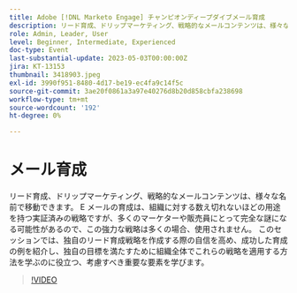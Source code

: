```yaml
---
title: Adobe [!DNL Marketo Engage] チャンピオンディープダイブメール育成
description: リード育成、ドリップマーケティング、戦略的なメールコンテンツは、様々な名前で移動できます。 E メールの育成は、組織に対する数え切れないほどの用途を持つ実証済みの戦略ですが、多くのマーケターや販売員にとって完全な謎になる可能性があるので、この強力な戦略は多くの場合、使用されません。 このセッションでは、独自のリード育成戦略を作成する際の自信を高め、成功した育成の例を紹介し、独自の目標を満たすために組織全体でこれらの戦略を適用する方法を学ぶのに役立つ、考慮すべき重要な要素を学びます。
role: Admin, Leader, User
level: Beginner, Intermediate, Experienced
doc-type: Event
last-substantial-update: 2023-05-03T00:00:00Z
jira: KT-13153
thumbnail: 3418903.jpeg
exl-id: 3990f951-8480-4d17-be19-ec4fa9c14f5c
source-git-commit: 3ae20f0861a3a97e40276d8b20d858cbfa238698
workflow-type: tm+mt
source-wordcount: '192'
ht-degree: 0%

---
```


# メール育成

リード育成、ドリップマーケティング、戦略的なメールコンテンツは、様々な名前で移動できます。 E メールの育成は、組織に対する数え切れないほどの用途を持つ実証済みの戦略ですが、多くのマーケターや販売員にとって完全な謎になる可能性があるので、この強力な戦略は多くの場合、使用されません。 このセッションでは、独自のリード育成戦略を作成する際の自信を高め、成功した育成の例を紹介し、独自の目標を満たすために組織全体でこれらの戦略を適用する方法を学ぶのに役立つ、考慮すべき重要な要素を学びます。

>[!VIDEO](https://video.tv.adobe.com/v/3418903/?learn=on)
